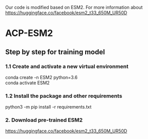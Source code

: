 Our code is modified based on ESM2. For more information about https://huggingface.co/facebook/esm2_t33_650M_UR50D
# ACP-ESM2
## Step by step for training model	
### 1.1 Create and activate a new virtual environment
conda create -n ESM2 python=3.6 <br>
conda activate ESM2
### 1.2 Install the package and other requirements
python3 -m pip install -r requirements.txt
### 2. Download pre-trained ESM2
https://huggingface.co/facebook/esm2_t33_650M_UR50D
